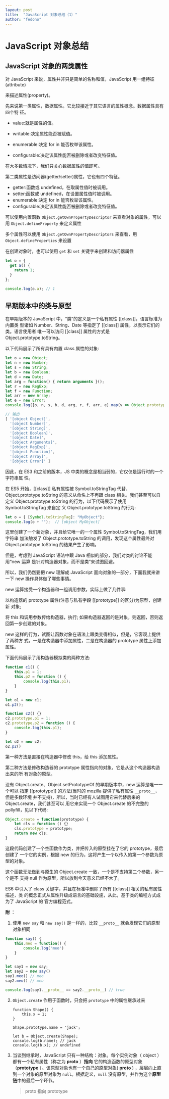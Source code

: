 ```yaml
---
layout: post
title:  "JavaScript 对象总结（1）"
author: "fedono"
---
```


# JavaScript 对象总结 

## JavaScript 对象的两类属性

对 JavaScript 来说，属性并非只是简单的名称和值，JavaScript 用一组特征(attribute)

来描述属性(property)。

先来说第一类属性，数据属性。它比较接近于其它语言的属性概念。数据属性具有四个特 征。

- value:就是属性的值。 

- writable:决定属性能否被赋值。 

- enumerable:决定 for in 能否枚举该属性。

- configurable:决定该属性能否被删除或者改变特征值。 

在大多数情况下，我们只关心数据属性的值即可。

第二类属性是访问器(getter/setter)属性，它也有四个特征。

- getter:函数或 undefined，在取属性值时被调用。 
- setter:函数或 undefined，在设置属性值时被调用。 
- enumerable:决定 for in 能否枚举该属性。
- configurable:决定该属性能否被删除或者改变特征值。



可以使用内置函数 `Object.getOwnPropertyDescriptor`  来查看对象的属性，可以用 `Object.defineProperty` 来定义属性

多个属性可以使用 `Object.getOwnPropertyDescriptors` 来查看，用 `Object.defineProperties` 来设置 

在创建对象时，也可以使用 `get` 和 `set` 关键字来创建和访问器属性

```js
let o = {
  get a() {
    return 1;
  }
};

console.log(o.a); // 1
```

## 早期版本中的类与原型

在早期版本的 JavaScript 中，“类”的定义是一个私有属性 [[class]]，语言标准为内置类 型诸如 Number、String、Date 等指定了 [[class]] 属性，以表示它们的类。语言使用者 唯一可以访问 [[class]] 属性的方式是 Object.prototype.toString。

以下代码展示了所有具有内置 class 属性的对象:

```js
let o = new Object;
let n = new Number;
let s = new String;
let b = new Boolean;
let d = new Date;
let arg = function() { return arguments }();
let r = new RegExp;
let f = new Function;
let arr = new Array;
let e = new Error;
console.log([o, n, s, b, d, arg, r, f, arr, e].map(v => Object.prototype.toString.call(v)));

// 输出
[ '[object Object]',
  '[object Number]',
  '[object String]',
  '[object Boolean]',
  '[object Date]',
  '[object Arguments]',
  '[object RegExp]',
  '[object Function]',
  '[object Array]',
  '[object Error]' ]
```

因此，在 ES3 和之前的版本，JS 中类的概念是相当弱的，它仅仅是运行时的一个字符串属 性。

在 ES5 开始，[[class]] 私有属性被 Symbol.toStringTag 代替， Object.prototype.toString 的意义从命名上不再跟 class 相关。我们甚至可以自定义 Object.prototype.toString 的行为，以下代码展示了使用 Symbol.toStringTag 来自定 义 Object.prototype.toString 的行为:

```js
let o = { [Symbol.toStringTag]: "MyObject"};
console.log(o + "");  // [object MyObject]
```

这里创建了一个新对象，并且给它唯一的一个属性 Symbol.toStringTag，我们用字符串 加法触发了 Object.prototype.toString 的调用，发现这个属性最终对 Object.prototype.toString 的结果产生了影响。

但是，考虑到 JavaScript 语法中跟 Java 相似的部分，我们对类的讨论不能用“new 运算 是针对构造器对象，而不是类”来试图回避。

所以，我们仍然要把 new 理解成 JavaScript 面向对象的一部分，下面我就来讲一下 new 操作具体做了哪些事情。

new 运算接受一个构造器和一组调用参数，实际上做了几件事:

以构造器的 prototype 属性(注意与私有字段 [[prototype]] 的区分)为原型，创建新 对象;

将 this 和调用参数传给构造器，执行; 如果构造器返回的是对象，则返回，否则返回第一步创建的对象。

new 这样的行为，试图让函数对象在语法上跟类变得相似，但是，它客观上提供了两种方 式，一是在构造器中添加属性，二是在构造器的 prototype 属性上添加属性。

下面代码展示了用构造器模拟类的两种方法:

```js
function c1() {
    this.p1 = 1;
    this.p2 = function () {
        console.log(this.p1);
    }
}

let o1 = new c1;
o1.p2();

function c2() {}
c2.prototype.p1 = 1;
c2.prototype.p2 = function () {
    console.log(this.p1);
}

let o2 = new c2;
o2.p2()
```

第一种方法是直接在构造器中修改 this，给 this 添加属性。

第二种方法是修改构造器的 prototype 属性指向的对象，它是从这个构造器构造出来的所 有对象的原型。

没有 Object.create、Object.setPrototypeOf 的早期版本中，new 运算是唯一一个可以 指定 [[prototype]] 的方法(当时的 mozilla 提供了私有属性 `__proto__`，但是多数环境 并不支持)，所以，当时已经有人试图用它来代替后来的 Object.create，我们甚至可以 用它来实现一个 Object.create 的不完整的 pollyfill，见以下代码:

```js
Object.create = function(prototype) {
    let cls = function () {}
    cls.prototype = prototype;
    return new cls;
}
```

这段代码创建了一个空函数作为类，并把传入的原型挂在了它的 prototype，最后创建了 一个它的实例，根据 new 的行为，这将产生一个以传入的第一个参数为原型的对象。

这个函数无法做到与原生的 Object.create 一致，一个是不支持第二个参数，另一个是不 支持 null 作为原型，所以放到今天意义已经不大了。

ES6 中引入了 class 关键字，并且在标准中删除了所有 [[class]] 相关的私有属性描述，类 的概念正式从属性升级成语言的基础设施，从此，基于类的编程方式成为了 JavaScript 的 官方编程范式。



**附** ： 

1. 使用 `new say`  和 `new say()` 是一样的，比较 `__proto__` 就会发现它们的原型对象相同

  ```js
  function say() {
      this.meo = function() {
          console.log('meo')
      }
  }

  let say1 = new say;
  let say2 = new say()
  say1.meo() // meo
  say2.meo() // meo

  console.log(say1.__proto__ == say2.__proto__) // true
  ```

2. `Object.create` 作用于函数时，只会把 `prototype` 中的属性继承过来

   ```JS
   function Shape() {
       this.x = 1;
   }
   
   Shape.prototype.name = 'jack';
   
   let b = Object.create(Shape);
   console.log(b.name); // jack
   console.log(b.x); // undefined
   ```


3. 当谈到继承时，JavaScript 只有一种结构：对象。每个实例对象（ object ）都有一个私有属性（称之为 __proto__ ）**指向** 它的构造函数的原型对象（**prototype** ）。该原型对象也有一个自己的原型对象( __proto__ ) ，层层向上直到一个对象的原型对象为 `null`。根据定义，`null` 没有原型，并作为这个**原型链**中的最后一个环节。

   > proto  指向 prototype 
